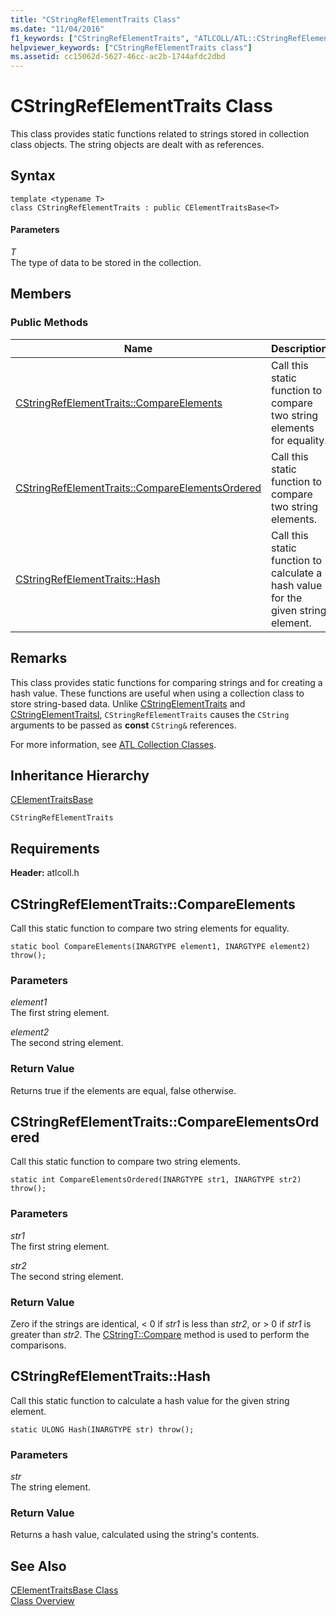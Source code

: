 ```yaml
---
title: "CStringRefElementTraits Class"
ms.date: "11/04/2016"
f1_keywords: ["CStringRefElementTraits", "ATLCOLL/ATL::CStringRefElementTraits", "ATLCOLL/ATL::CStringRefElementTraits::CompareElements", "ATLCOLL/ATL::CStringRefElementTraits::CompareElementsOrdered", "ATLCOLL/ATL::CStringRefElementTraits::Hash"]
helpviewer_keywords: ["CStringRefElementTraits class"]
ms.assetid: cc15062d-5627-46cc-ac2b-1744afdc2dbd
---
```

# CStringRefElementTraits Class

This class provides static functions related to strings stored in collection class objects. The string objects are dealt with as references.

## Syntax

```
template <typename T>
class CStringRefElementTraits : public CElementTraitsBase<T>
```

#### Parameters

*T*<br/>
The type of data to be stored in the collection.

## Members

### Public Methods

|Name|Description|
|----------|-----------------|
|[CStringRefElementTraits::CompareElements](#compareelements)|Call this static function to compare two string elements for equality.|
|[CStringRefElementTraits::CompareElementsOrdered](#compareelementsordered)|Call this static function to compare two string elements.|
|[CStringRefElementTraits::Hash](#hash)|Call this static function to calculate a hash value for the given string element.|

## Remarks

This class provides static functions for comparing strings and for creating a hash value. These functions are useful when using a collection class to store string-based data. Unlike [CStringElementTraits](../../atl/reference/cstringelementtraits-class.md) and [CStringElementTraitsI](../../atl/reference/cstringelementtraitsi-class.md), `CStringRefElementTraits` causes the `CString` arguments to be passed as **const** `CString&` references.

For more information, see [ATL Collection Classes](../../atl/atl-collection-classes.md).

## Inheritance Hierarchy

[CElementTraitsBase](../../atl/reference/celementtraitsbase-class.md)

`CStringRefElementTraits`

## Requirements

**Header:** atlcoll.h

##  <a name="compareelements"></a>  CStringRefElementTraits::CompareElements

Call this static function to compare two string elements for equality.

```
static bool CompareElements(INARGTYPE element1, INARGTYPE element2) throw();
```

### Parameters

*element1*<br/>
The first string element.

*element2*<br/>
The second string element.

### Return Value

Returns true if the elements are equal, false otherwise.

##  <a name="compareelementsordered"></a>  CStringRefElementTraits::CompareElementsOrdered

Call this static function to compare two string elements.

```
static int CompareElementsOrdered(INARGTYPE str1, INARGTYPE str2) throw();
```

### Parameters

*str1*<br/>
The first string element.

*str2*<br/>
The second string element.

### Return Value

Zero if the strings are identical, < 0 if *str1* is less than *str2*, or > 0 if *str1* is greater than *str2*. The [CStringT::Compare](../../atl-mfc-shared/reference/cstringt-class.md#compare) method is used to perform the comparisons.

##  <a name="hash"></a>  CStringRefElementTraits::Hash

Call this static function to calculate a hash value for the given string element.

```
static ULONG Hash(INARGTYPE str) throw();
```

### Parameters

*str*<br/>
The string element.

### Return Value

Returns a hash value, calculated using the string's contents.

## See Also

[CElementTraitsBase Class](../../atl/reference/celementtraitsbase-class.md)<br/>
[Class Overview](../../atl/atl-class-overview.md)
